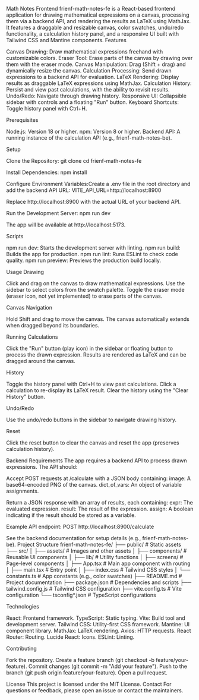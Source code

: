 Math Notes Frontend
frienf-math-notes-fe is a React-based frontend application for drawing mathematical expressions on a canvas, processing them via a backend API, and rendering the results as LaTeX using MathJax. It features a draggable and resizable canvas, color swatches, undo/redo functionality, a calculation history panel, and a responsive UI built with Tailwind CSS and Mantine components.
Features

Canvas Drawing: Draw mathematical expressions freehand with customizable colors.
Eraser Tool: Erase parts of the canvas by drawing over them with the eraser mode.
Canvas Manipulation: Drag (Shift + drag) and dynamically resize the canvas.
Calculation Processing: Send drawn expressions to a backend API for evaluation.
LaTeX Rendering: Display results as draggable LaTeX expressions using MathJax.
Calculation History: Persist and view past calculations, with the ability to revisit results.
Undo/Redo: Navigate through drawing history.
Responsive UI: Collapsible sidebar with controls and a floating "Run" button.
Keyboard Shortcuts: Toggle history panel with Ctrl+H.

Prerequisites

Node.js: Version 18 or higher.
npm: Version 8 or higher.
Backend API: A running instance of the calculation API (e.g., frienf-math-notes-be).

Setup

Clone the Repository:
git clone <repository-url>
cd frienf-math-notes-fe


Install Dependencies:
npm install


Configure Environment Variables:Create a .env file in the root directory and add the backend API URL:
VITE_API_URL=http://localhost:8900

Replace http://localhost:8900 with the actual URL of your backend API.

Run the Development Server:
npm run dev

The app will be available at http://localhost:5173.


Scripts

npm run dev: Starts the development server with linting.
npm run build: Builds the app for production.
npm run lint: Runs ESLint to check code quality.
npm run preview: Previews the production build locally.

Usage
Drawing

Click and drag on the canvas to draw mathematical expressions.
Use the sidebar to select colors from the swatch palette.
Toggle the eraser mode (eraser icon, not yet implemented) to erase parts of the canvas.

Canvas Navigation

Hold Shift and drag to move the canvas.
The canvas automatically extends when dragged beyond its boundaries.

Running Calculations

Click the "Run" button (play icon) in the sidebar or floating button to process the drawn expression.
Results are rendered as LaTeX and can be dragged around the canvas.

History

Toggle the history panel with Ctrl+H to view past calculations.
Click a calculation to re-display its LaTeX result.
Clear the history using the "Clear History" button.

Undo/Redo

Use the undo/redo buttons in the sidebar to navigate drawing history.

Reset

Click the reset button to clear the canvas and reset the app (preserves calculation history).

Backend Requirements
The app requires a backend API to process drawn expressions. The API should:

Accept POST requests at /calculate with a JSON body containing:
image: A base64-encoded PNG of the canvas.
dict_of_vars: An object of variable assignments.


Return a JSON response with an array of results, each containing:
expr: The evaluated expression.
result: The result of the expression.
assign: A boolean indicating if the result should be stored as a variable.



Example API endpoint:
POST http://localhost:8900/calculate

See the backend documentation for setup details (e.g., frienf-math-notes-be).
Project Structure
frienf-math-notes-fe/
├── public/                # Static assets
├── src/
│   ├── assets/           # Images and other assets
│   ├── components/       # Reusable UI components
│   ├── lib/              # Utility functions
│   ├── screens/          # Page-level components
│   ├── App.tsx           # Main app component with routing
│   ├── main.tsx          # Entry point
│   ├── index.css         # Tailwind CSS styles
│   └── constants.ts      # App constants (e.g., color swatches)
├── README.md             # Project documentation
├── package.json          # Dependencies and scripts
├── tailwind.config.js    # Tailwind CSS configuration
├── vite.config.ts        # Vite configuration
└── tsconfig*.json        # TypeScript configurations

Technologies

React: Frontend framework.
TypeScript: Static typing.
Vite: Build tool and development server.
Tailwind CSS: Utility-first CSS framework.
Mantine: UI component library.
MathJax: LaTeX rendering.
Axios: HTTP requests.
React Router: Routing.
Lucide React: Icons.
ESLint: Linting.

Contributing

Fork the repository.
Create a feature branch (git checkout -b feature/your-feature).
Commit changes (git commit -m "Add your feature").
Push to the branch (git push origin feature/your-feature).
Open a pull request.

License
This project is licensed under the MIT License.
Contact
For questions or feedback, please open an issue or contact the maintainers.
